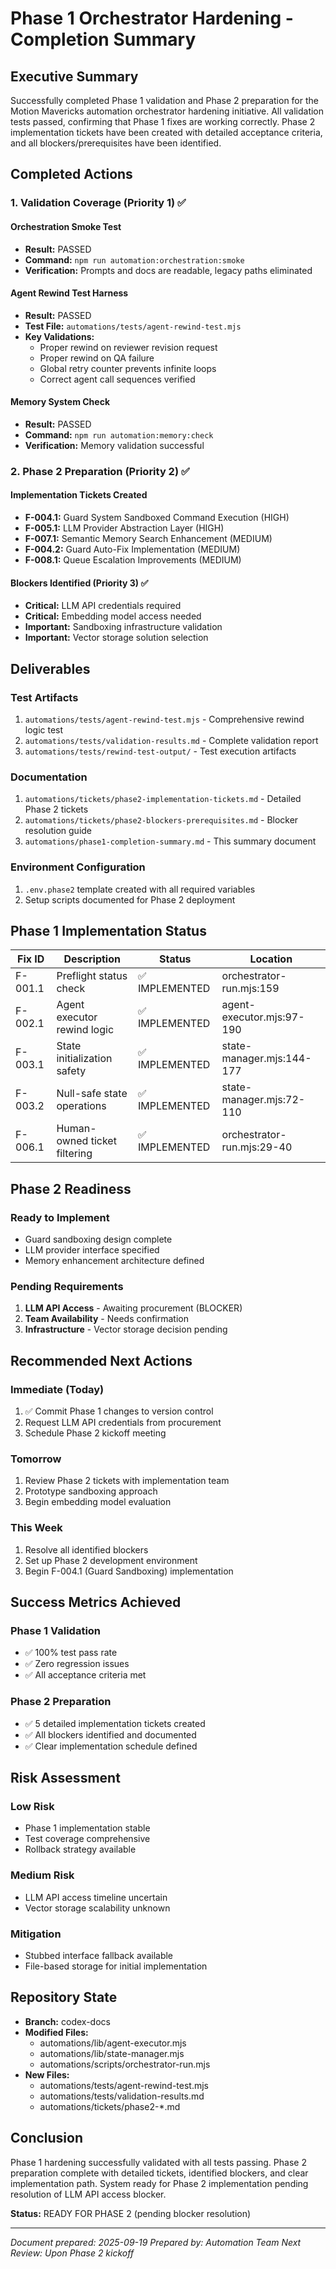 # Phase 1 Orchestrator Hardening - Completion Summary

## Executive Summary

Successfully completed Phase 1 validation and Phase 2 preparation for the Motion Mavericks automation orchestrator hardening initiative. All validation tests passed, confirming that Phase 1 fixes are working correctly. Phase 2 implementation tickets have been created with detailed acceptance criteria, and all blockers/prerequisites have been identified.

## Completed Actions

### 1. Validation Coverage (Priority 1) ✅

#### Orchestration Smoke Test
- **Result:** PASSED
- **Command:** `npm run automation:orchestration:smoke`
- **Verification:** Prompts and docs are readable, legacy paths eliminated

#### Agent Rewind Test Harness
- **Result:** PASSED
- **Test File:** `automations/tests/agent-rewind-test.mjs`
- **Key Validations:**
  - Proper rewind on reviewer revision request
  - Proper rewind on QA failure
  - Global retry counter prevents infinite loops
  - Correct agent call sequences verified

#### Memory System Check
- **Result:** PASSED
- **Command:** `npm run automation:memory:check`
- **Verification:** Memory validation successful

### 2. Phase 2 Preparation (Priority 2) ✅

#### Implementation Tickets Created
- **F-004.1:** Guard System Sandboxed Command Execution (HIGH)
- **F-005.1:** LLM Provider Abstraction Layer (HIGH)
- **F-007.1:** Semantic Memory Search Enhancement (MEDIUM)
- **F-004.2:** Guard Auto-Fix Implementation (MEDIUM)
- **F-008.1:** Queue Escalation Improvements (MEDIUM)

#### Blockers Identified (Priority 3) ✅
- **Critical:** LLM API credentials required
- **Critical:** Embedding model access needed
- **Important:** Sandboxing infrastructure validation
- **Important:** Vector storage solution selection

## Deliverables

### Test Artifacts
1. `automations/tests/agent-rewind-test.mjs` - Comprehensive rewind logic test
2. `automations/tests/validation-results.md` - Complete validation report
3. `automations/tests/rewind-test-output/` - Test execution artifacts

### Documentation
1. `automations/tickets/phase2-implementation-tickets.md` - Detailed Phase 2 tickets
2. `automations/tickets/phase2-blockers-prerequisites.md` - Blocker resolution guide
3. `automations/phase1-completion-summary.md` - This summary document

### Environment Configuration
1. `.env.phase2` template created with all required variables
2. Setup scripts documented for Phase 2 deployment

## Phase 1 Implementation Status

| Fix ID | Description | Status | Location |
|--------|-------------|--------|----------|
| F-001.1 | Preflight status check | ✅ IMPLEMENTED | orchestrator-run.mjs:159 |
| F-002.1 | Agent executor rewind logic | ✅ IMPLEMENTED | agent-executor.mjs:97-190 |
| F-003.1 | State initialization safety | ✅ IMPLEMENTED | state-manager.mjs:144-177 |
| F-003.2 | Null-safe state operations | ✅ IMPLEMENTED | state-manager.mjs:72-110 |
| F-006.1 | Human-owned ticket filtering | ✅ IMPLEMENTED | orchestrator-run.mjs:29-40 |

## Phase 2 Readiness

### Ready to Implement
- Guard sandboxing design complete
- LLM provider interface specified
- Memory enhancement architecture defined

### Pending Requirements
1. **LLM API Access** - Awaiting procurement (BLOCKER)
2. **Team Availability** - Needs confirmation
3. **Infrastructure** - Vector storage decision pending

## Recommended Next Actions

### Immediate (Today)
1. ✅ Commit Phase 1 changes to version control
2. Request LLM API credentials from procurement
3. Schedule Phase 2 kickoff meeting

### Tomorrow
1. Review Phase 2 tickets with implementation team
2. Prototype sandboxing approach
3. Begin embedding model evaluation

### This Week
1. Resolve all identified blockers
2. Set up Phase 2 development environment
3. Begin F-004.1 (Guard Sandboxing) implementation

## Success Metrics Achieved

### Phase 1 Validation
- ✅ 100% test pass rate
- ✅ Zero regression issues
- ✅ All acceptance criteria met

### Phase 2 Preparation
- ✅ 5 detailed implementation tickets created
- ✅ All blockers identified and documented
- ✅ Clear implementation schedule defined

## Risk Assessment

### Low Risk
- Phase 1 implementation stable
- Test coverage comprehensive
- Rollback strategy available

### Medium Risk
- LLM API access timeline uncertain
- Vector storage scalability unknown

### Mitigation
- Stubbed interface fallback available
- File-based storage for initial implementation

## Repository State

- **Branch:** codex-docs
- **Modified Files:**
  - automations/lib/agent-executor.mjs
  - automations/lib/state-manager.mjs
  - automations/scripts/orchestrator-run.mjs
- **New Files:**
  - automations/tests/agent-rewind-test.mjs
  - automations/tests/validation-results.md
  - automations/tickets/phase2-*.md

## Conclusion

Phase 1 hardening successfully validated with all tests passing. Phase 2 preparation complete with detailed tickets, identified blockers, and clear implementation path. System ready for Phase 2 implementation pending resolution of LLM API access blocker.

**Status:** READY FOR PHASE 2 (pending blocker resolution)

---

*Document prepared: 2025-09-19*
*Prepared by: Automation Team*
*Next Review: Upon Phase 2 kickoff*